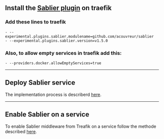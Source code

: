 ## Install the [Sablier plugin](https://plugins.traefik.io/plugins/633b4658a4caa9ddeffda119/sablier) on traefik 


### Add these lines to traefik

```
- --experimental.plugins.sablier.modulename=github.com/acouvreur/sablier
- --experimental.plugins.sablier.version=v1.5.0
```

### Also, to allow empty services in traefik add this:

```
- --providers.docker.allowEmptyServices=true
```

---

## Deploy Sablier service

The implementation process is describerd [here](https://docs.vnerd.nl/Docker%20Swarm%20Stacks/sablier/).

---

## Enable Sablier on a service

To enable Sablier middleware from Treafik on a service follow the methode described [here](https://docs.vnerd.nl/Special%20Services/Sablier/enable_service/).